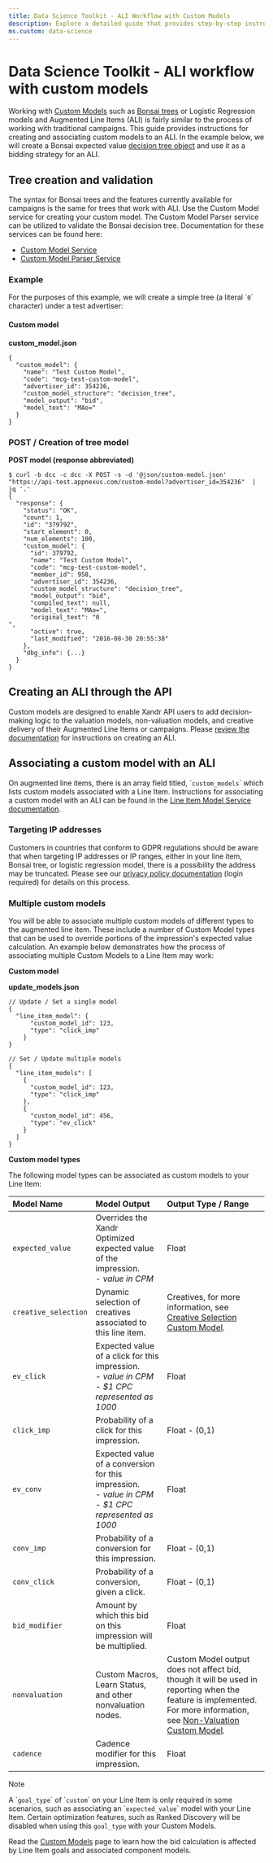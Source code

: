 ```yaml
---
title: Data Science Toolkit - ALI Workflow with Custom Models
description: Explore a detailed guide that provides step-by-step instructions on how to create and seamlessly associate custom models with an Augmented Line Item (ALI).
ms.custom: data-science
---
```


# Data Science Toolkit - ALI workflow with custom models

Working with [Custom Models](custom-models.md) such as [Bonsai trees](the-bonsai-language.md) or Logistic Regression models and Augmented Line Items (ALI) is fairly similar to the process of working with traditional campaigns. This guide provides instructions for creating and associating custom models to an ALI. In the example below, we will create a Bonsai expected value [decision tree object](create-a-bonsai-decision-tree-custom-model.md) and use it as a bidding strategy for an ALI.

## Tree creation and validation

The syntax for Bonsai trees and the features currently available for campaigns is the same for trees that work with ALI. Use the Custom Model service for creating your custom model. The Custom Model Parser service can be utilized to validate the Bonsai decision tree. Documentation for these services can be found here:

- [Custom Model Service](custom-model-service.md)
- [Custom Model Parser Service](custom-model-parser-service.md)

### Example

For the purposes of this example, we will create a simple tree (a literal \``0`\` character) under a test advertiser:

#### Custom model

**custom_model.json**

``` pre
{
  "custom_model": {
    "name": "Test Custom Model",
    "code": "mcg-test-custom-model",
    "advertiser_id": 354236,
    "custom_model_structure": "decision_tree",
    "model_output": "bid",
    "model_text": "MAo="
  }
}
```

### POST / Creation of tree model

**POST model (response abbreviated)**

``` pre
$ curl -b dcc -c dcc -X POST -s -d '@json/custom-model.json' "https://api-test.appnexus.com/custom-model?advertiser_id=354236"  | jq '.'
{
  "response": {
    "status": "OK",
    "count": 1,
    "id": "379792",
    "start_element": 0,
    "num_elements": 100,
    "custom_model": {
      "id": 379792,
      "name": "Test Custom Model",
      "code": "mcg-test-custom-model",
      "member_id": 958,
      "advertiser_id": 354236,
      "custom_model_structure": "decision_tree",
      "model_output": "bid",
      "compiled_text": null,
      "model_text": "MAo=",
      "original_text": "0
",
      "active": true,
      "last_modified": "2016-08-30 20:55:38"
    },
    "dbg_info": {...}
  }
}
```

## Creating an ALI through the API

Custom models are designed to enable Xandr API users to add decision-making logic to the valuation models, non-valuation models, and creative delivery of their Augmented Line Items or campaigns. Please [review the documentation](../digital-platform-api/line-item-service---ali.md) for instructions on creating an ALI.

## Associating a custom model with an ALI

On augmented line items, there is an array field titled, \``custom_models`\` which lists custom models associated with a Line
Item. Instructions for associating a custom model with an ALI can be found in the [Line Item Model Service documentation](line-item-model-service.md).

### Targeting IP addresses

Customers in countries that conform to GDPR regulations should be aware that when targeting IP addresses or IP ranges, either in your line item, Bonsai tree, or logistic regression model, there is a possibility the address may be truncated. Please see our [privacy policy documentation](https://microsoftapc.sharepoint.com/teams/XandrServicePolicies/SitePages/Privacy-and-the-Xandr-Platform.aspx#ip-truncation) (login required) for details on this process.

### Multiple custom models

You will be able to associate multiple custom models of different types to the augmented line item. These include a number of Custom Model types that can be used to override portions of the impression's expected value calculation. An example below demonstrates how the process of associating multiple Custom Models to a Line Item may work:

**Custom model**

**update_models.json**

``` pre
// Update / Set a single model
{
  "line_item_model": {
      "custom_model_id": 123,
      "type": "click_imp"
    }
}
 
// Set / Update multiple models
{
  "line_item_models": [
    {
      "custom_model_id": 123,
      "type": "click_imp"
    },
    {
      "custom_model_id": 456,
      "type": "ev_click"
    }
  ]
}
```

**Custom model types**

The following model types can be associated as custom models to your Line Item:

| Model Name | Model Output | Output Type / Range |
|:---|:---|:---|
| `expected_value` | Overrides the Xandr Optimized expected value of the impression.<br> - *value in CPM* | Float |
| `creative_selection` | Dynamic selection of creatives associated to this line item. | Creatives, for more information, see [Creative Selection Custom Model](creative-selection-custom-model.md). |
| `ev_click` | Expected value of a click for this impression.<br> - *value in CPM*<br> - *$1 CPC represented as 1000* | Float |
| `click_imp` | Probability of a click for this impression. | Float - (0,1) |
| `ev_conv` | Expected value of a conversion for this impression.<br> - *value in CPM*<br> - *$1 CPC represented as 1000* | Float |
| `conv_imp` | Probability of a conversion for this impression. | Float - (0,1) |
| `conv_click` | Probability of a conversion, given a click. | Float - (0,1) |
| `bid_modifier` | Amount by which this bid on this impression will be multiplied. | Float |
| `nonvaluation` | Custom Macros, Learn Status, and other nonvaluation nodes. | Custom Model output does not affect bid, though it will be used in reporting when the feature is implemented. For more information, see [Non-Valuation Custom Model](nonvaluation-custom-model.md). |
| `cadence` | Cadence modifier for this impression. | Float |

> [!NOTE]
> A \``goal_type`\` of \``custom`\` on your Line Item is only required in some scenarios, such as associating an \``expected_value`\` model with your Line Item. Certain optimization features, such as Ranked Discovery will be disabled when using this `goal_type` with your Custom Models.
>
> Read the [Custom Models](custom-models.md) page to learn how the bid calculation is affected by Line Item goals and associated component models.
